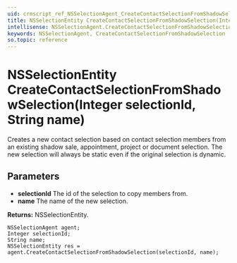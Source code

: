```yaml
---
uid: crmscript_ref_NSSelectionAgent_CreateContactSelectionFromShadowSelection
title: NSSelectionEntity CreateContactSelectionFromShadowSelection(Integer selectionId, String name)
intellisense: NSSelectionAgent.CreateContactSelectionFromShadowSelection
keywords: NSSelectionAgent, CreateContactSelectionFromShadowSelection
so.topic: reference
---
```


# NSSelectionEntity CreateContactSelectionFromShadowSelection(Integer selectionId, String name)

Creates a new contact selection based on contact selection members from an existing shadow sale, appointment, project or document selection. The new selection will always be static even if the original selection is dynamic.

## Parameters

* **selectionId** The id of the selection to copy members from.
* **name** The name of the new selection.

**Returns:** NSSelectionEntity.

```crmscript
NSSelectionAgent agent;
Integer selectionId;
String name;
NSSelectionEntity res = agent.CreateContactSelectionFromShadowSelection(selectionId, name);
```

